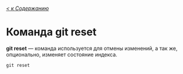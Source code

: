 ###### [< к Содержанию](/readme.md)

# Команда **git reset**

**git reset** — команда используется для отмены изменений, а так же, опционально, изменяет состояние индекса.

```
git reset
```